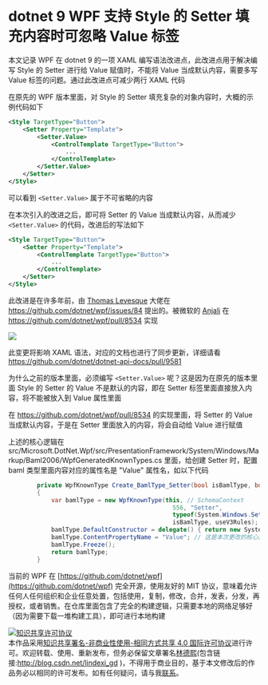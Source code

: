 
# dotnet 9 WPF 支持 Style 的 Setter 填充内容时可忽略 Value 标签

本文记录 WPF 在 dotnet 9 的一项 XAML 编写语法改进点，此改进点用于解决编写 Style 的 Setter 进行给 Value 赋值时，不能将 Value 当成默认内容，需要多写 Value 标签的问题。通过此改进点可减少两行 XAML 代码

<!--more-->


<!-- 发布 -->
<!-- 博客 -->

在原先的 WPF 版本里面，对 Style 的 Setter 填充复杂的对象内容时，大概的示例代码如下

```xml
<Style TargetType="Button">
    <Setter Property="Template">
        <Setter.Value>
            <ControlTemplate TargetType="Button">
                ...
            </ControlTemplate>
        </Setter.Value>
    </Setter>
</Style>
```

可以看到 `<Setter.Value>` 属于不可省略的内容

在本次引入的改进之后，即可将 Setter 的 Value 当成默认内容，从而减少 `<Setter.Value>` 的代码，改进后的写法如下

```xml
<Style TargetType="Button">
    <Setter Property="Template">
        <ControlTemplate TargetType="Button">
            ...
        </ControlTemplate>
    </Setter>
</Style>
```

此改进是在许多年前，由 [Thomas Levesque](https://github.com/thomaslevesque) 大佬在 <https://github.com/dotnet/wpf/issues/84> 提出的。被微软的 [Anjali](https://github.com/anjali-wpf) 在 <https://github.com/dotnet/wpf/pull/8534> 实现

<!-- ![](image/dotnet 9 WPF 支持 Style 的 Setter 填充内容时可忽略 Value 标签/dotnet 9 WPF 支持 Style 的 Setter 填充内容时可忽略 Value 标签0.png) -->
![](http://image.acmx.xyz/lindexi%2F202458926253943.jpg)

此变更将影响 XAML 语法，对应的文档也进行了同步更新，详细请看 <https://github.com/dotnet/dotnet-api-docs/pull/9581>

为什么之前的版本里面，必须编写 `<Setter.Value>` 呢？这是因为在原先的版本里面 Style 的 Setter 的 Value 不是默认的内容，即在 Setter 标签里面直接放入内容，将不能被放入到 Value 属性里面

在 <https://github.com/dotnet/wpf/pull/8534> 的实现里面，将 Setter 的 Value 当成默认内容，于是在 Setter 里面放入的内容，将会自动给 Value 进行赋值

上述的核心逻辑在 src/Microsoft.DotNet.Wpf/src/PresentationFramework/System/Windows/Markup/Baml2006/WpfGeneratedKnownTypes.cs 里面，给创建 Setter 时，配置 baml 类型里面内容对应的属性名是 "Value" 属性名，如以下代码

```csharp
        private WpfKnownType Create_BamlType_Setter(bool isBamlType, bool useV3Rules)
        {
            var bamlType = new WpfKnownType(this, // SchemaContext
                                              556, "Setter",
                                              typeof(System.Windows.Setter),
                                              isBamlType, useV3Rules);
            bamlType.DefaultConstructor = delegate() { return new System.Windows.Setter(); };
            bamlType.ContentPropertyName = "Value"; // 这是本次更改的核心逻辑
            bamlType.Freeze();
            return bamlType;
        }
```

当前的 WPF 在 [https://github.com/dotnet/wpf](https://github.com/dotnet/wpf) 完全开源，使用友好的 MIT 协议，意味着允许任何人任何组织和企业任意处置，包括使用，复制，修改，合并，发表，分发，再授权，或者销售。在仓库里面包含了完全的构建逻辑，只需要本地的网络足够好（因为需要下载一堆构建工具），即可进行本地构建




<a rel="license" href="http://creativecommons.org/licenses/by-nc-sa/4.0/"><img alt="知识共享许可协议" style="border-width:0" src="https://licensebuttons.net/l/by-nc-sa/4.0/88x31.png" /></a><br />本作品采用<a rel="license" href="http://creativecommons.org/licenses/by-nc-sa/4.0/">知识共享署名-非商业性使用-相同方式共享 4.0 国际许可协议</a>进行许可。欢迎转载、使用、重新发布，但务必保留文章署名[林德熙](http://blog.csdn.net/lindexi_gd)(包含链接:http://blog.csdn.net/lindexi_gd )，不得用于商业目的，基于本文修改后的作品务必以相同的许可发布。如有任何疑问，请与我[联系](mailto:lindexi_gd@163.com)。